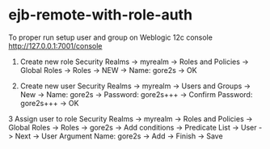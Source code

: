 # ejb-remote-with-role-auth

To proper run setup user and group on Weblogic 12c console http://127.0.0.1:7001/console

1) Create new role
   Security Realms -> myrealm -> Roles and Policies -> 
   Global Roles -> Roles -> NEW -> 
   Name: gore2s -> OK 

2) Create new user
   Security Realms -> myrealm -> Users and Groups ->
   New -> Name: gore2s -> Password: gore2s+++ -> Confirm Password: gore2s+++ -> OK

3  Assign user to role
   Security Realms -> myrealm -> Roles and Policies -> 
   Global Roles -> Roles -> gore2s -> 
   Add conditions -> Predicate List -> User -> Next -> User Argument Name: gore2s -> Add -> Finish -> Save

